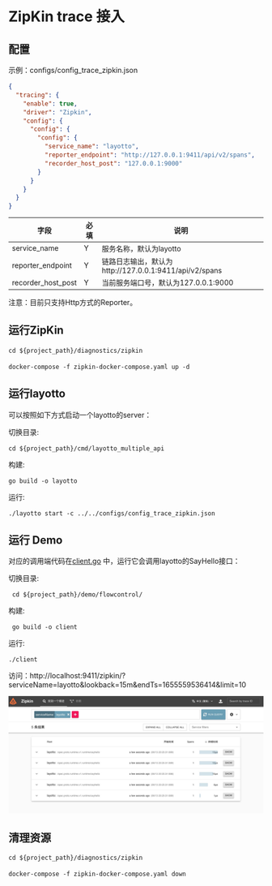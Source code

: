 # ZipKin trace 接入

## 配置

示例：configs/config_trace_zipkin.json

```json
{
  "tracing": {
    "enable": true,
    "driver": "Zipkin",
    "config": {
      "config": {
        "config": {
          "service_name": "layotto",
          "reporter_endpoint": "http://127.0.0.1:9411/api/v2/spans",
          "recorder_host_post": "127.0.0.1:9000"
        }
      }
    }
  }
}

```
| 字段   | 必填  | 说明                                           |
|------|-----|----------------------------------------------|
| service_name | Y   | 服务名称，默认为layotto                              |
| reporter_endpoint | Y   | 链路日志输出，默认为http://127.0.0.1:9411/api/v2/spans |
| recorder_host_post     | Y   | 当前服务端口号，默认为127.0.0.1:9000                                  |

注意：目前只支持Http方式的Reporter。

## 运行ZipKin

```shell
cd ${project_path}/diagnostics/zipkin

docker-compose -f zipkin-docker-compose.yaml up -d
```

## 运行layotto

可以按照如下方式启动一个layotto的server：

切换目录:

```shell
cd ${project_path}/cmd/layotto_multiple_api
```

构建:

```shell @if.not.exist layotto
go build -o layotto
```

运行:

```shell @background
./layotto start -c ../../configs/config_trace_zipkin.json 
```

## 运行 Demo

对应的调用端代码在[client.go](https://github.com/mosn/layotto/blob/main/demo/flowcontrol/client.go) 中，运行它会调用layotto的SayHello接口：

切换目录:

```shell
 cd ${project_path}/demo/flowcontrol/
``` 

构建:

```shell @if.not.exist client 
 go build -o client
```
运行:

```shell
./client
```
访问：http://localhost:9411/zipkin/?serviceName=layotto&lookback=15m&endTs=1655559536414&limit=10

![](../../../img/trace/zipkin.png)

## 清理资源

```shell
cd ${project_path}/diagnostics/zipkin

docker-compose -f zipkin-docker-compose.yaml down
```